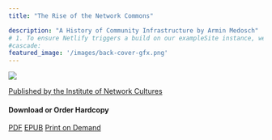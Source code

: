 ```yaml
---
title: "The Rise of the Network Commons"

description: "A History of Community Infrastructure by Armin Medosch"
# 1. To ensure Netlify triggers a build on our exampleSite instance, we need to change a file in the exampleSite directory.
#cascade:
featured_image: '/images/back-cover-gfx.png'
---
```

<a href="https://networkcultures.org/wp-content/uploads/2025/05/The-Rise-of-the-Network-Commons_INC2025_TOD58.pdf">
 <img class="special-img-class" src="/images/cover-427x640.jpg">
</a>

[Published by the Institute of Network Cultures](https://networkcultures.org/blog/publication/tod-58-the-rise-of-the-network-commons-a-history-of-community-infrastructure/)
#### Download or Order Hardcopy
[PDF](https://networkcultures.org/wp-content/uploads/2025/05/The-Rise-of-the-Network-Commons_INC2025_TOD58.pdf)
[EPUB](https://networkcultures.org/wp-content/uploads/2025/05/The-Rise-of-the-Network-Commons_INC2025_TOD58.epub)
[Print on Demand](https://www.lulu.com/shop/armin-medosch/the-rise-of-the-network-commons-a-history-of-community-infrastructure/paperback/product-yvyjw8z.html?page=1&pageSize=4)
